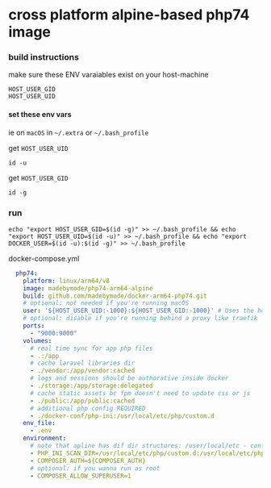 # cross platform alpine-based php74 image



### build instructions

 make sure these ENV varaiables exist on your host-machine

```
HOST_USER_GID
HOST_USER_UID
```
#### set these env vars

ie on `macOS` in `~/.extra` or `~/.bash_profile`

get `HOST_USER_UID`

```
id -u
```


get `HOST_USER_GID`
```
id -g
```


### run
```
echo "export HOST_USER_GID=$(id -g)" >> ~/.bash_profile && echo "export HOST_USER_UID=$(id -u)" >> ~/.bash_profile && echo "export DOCKER_USER=$(id -u):$(id -g)" >> ~/.bash_profile
```



docker-compose.yml
```yaml
  php74:
    platform: linux/arm64/v8
    image: madebymode/php74-arm64-alpine
    build: github.com/madebymode/docker-arm64-php74.git
    # optional: not needed if you're running macOS
    user: '${HOST_USER_UID:-1000}:${HOST_USER_GID:-1000}' # Uses the host's environment variables if they exist, otherwise uses the default values 1000:1000
    # optional: disable if you're running behind a proxy like traefik
    ports:
      - "9000:9000"
    volumes:
      # real time sync for app php files
      - .:/app
      # cache laravel libraries dir
      - ./vendor:/app/vendor:cached
      # logs and sessions should be authorative inside docker
      - ./storage:/app/storage:delegated
      # cache static assets bc fpm doesn't need to update css or js
      - ./public:/app/public:cached
      # additional php config REQUIRED
      - ./docker-conf/php-ini:/usr/local/etc/php/custom.d
    env_file:
      - .env
    environment:
      # note that apline has dif dir structures: /user/local/etc - conf.d need to be scanned here for all modules from image
      - PHP_INI_SCAN_DIR=/usr/local/etc/php/custom.d:/usr/local/etc/php/conf.d/
      - COMPOSER_AUTH=${COMPOSER_AUTH}
      # optional: if you wanna run as root
      - COMPOSER_ALLOW_SUPERUSER=1
```
